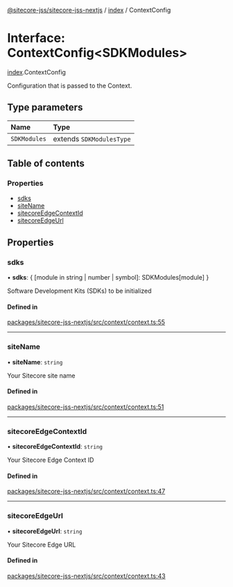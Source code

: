 [@sitecore-jss/sitecore-jss-nextjs](../README.md) / [index](../modules/index.md) / ContextConfig

# Interface: ContextConfig\<SDKModules\>

[index](../modules/index.md).ContextConfig

Configuration that is passed to the Context.

## Type parameters

| Name | Type |
| :------ | :------ |
| `SDKModules` | extends `SDKModulesType` |

## Table of contents

### Properties

- [sdks](index.ContextConfig.md#sdks)
- [siteName](index.ContextConfig.md#sitename)
- [sitecoreEdgeContextId](index.ContextConfig.md#sitecoreedgecontextid)
- [sitecoreEdgeUrl](index.ContextConfig.md#sitecoreedgeurl)

## Properties

### sdks

• **sdks**: \{ [module in string \| number \| symbol]: SDKModules[module] }

Software Development Kits (SDKs) to be initialized

#### Defined in

[packages/sitecore-jss-nextjs/src/context/context.ts:55](https://github.com/Sitecore/jss/blob/9d39c164e/packages/sitecore-jss-nextjs/src/context/context.ts#L55)

___

### siteName

• **siteName**: `string`

Your Sitecore site name

#### Defined in

[packages/sitecore-jss-nextjs/src/context/context.ts:51](https://github.com/Sitecore/jss/blob/9d39c164e/packages/sitecore-jss-nextjs/src/context/context.ts#L51)

___

### sitecoreEdgeContextId

• **sitecoreEdgeContextId**: `string`

Your Sitecore Edge Context ID

#### Defined in

[packages/sitecore-jss-nextjs/src/context/context.ts:47](https://github.com/Sitecore/jss/blob/9d39c164e/packages/sitecore-jss-nextjs/src/context/context.ts#L47)

___

### sitecoreEdgeUrl

• **sitecoreEdgeUrl**: `string`

Your Sitecore Edge URL

#### Defined in

[packages/sitecore-jss-nextjs/src/context/context.ts:43](https://github.com/Sitecore/jss/blob/9d39c164e/packages/sitecore-jss-nextjs/src/context/context.ts#L43)
